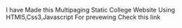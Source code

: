 I have Made this Multipaging Static College Website Using HTMl5,Css3,Javascript 
For prevewing Check this link 

